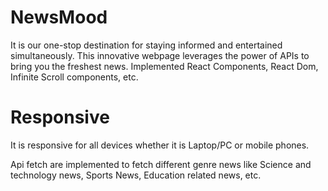 # NewsMood 
It is our one-stop destination for staying informed and entertained simultaneously. This innovative
webpage leverages the power of APIs to bring you the freshest news. Implemented React Components, React Dom,
Infinite Scroll components, etc.

# Responsive 
It is responsive for all devices whether it is Laptop/PC or mobile phones.

Api fetch are implemented to fetch different genre news like Science and technology news, Sports News, Education related news, etc.
